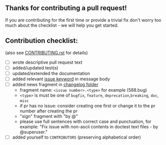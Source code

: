 ## Thanks for contributing a pull request!

If you are contributing for the first time or provide a trivial fix don't worry too
much about the checklist - we will help you get started.

## Contribution checklist:

(also see [CONTRIBUTING.rst](https://github.com/tox-dev/tox/tree/master/CONTRIBUTING.rst) for details)

- [ ] wrote descriptive pull request text
- [ ] added/updated test(s)
- [ ] updated/extended the documentation
- [ ] added relevant [issue keyword](https://help.github.com/articles/closing-issues-using-keywords/)
      in message body
- [ ] added news fragment in [changelog folder](https://github.com/tox-dev/tox/tree/master/changelog)
  * fragment name: `<issue number>.<type>` for example (588.bug)
  * `<type>` is must be one of `bugfix`, `feature`, `deprecation`,`breaking`, `doc`, `misc`
  * if pr has no issue: consider creating one first or change it to the pr number after creating the pr
  * "sign" fragment with "by @<your username>"
  * please use full sentences with correct case and punctuation, for example: "Fix issue with non-ascii contents in doctest text files - by @superuser."
- [ ] added yourself to `CONTRIBUTORS` (preserving alphabetical order)
